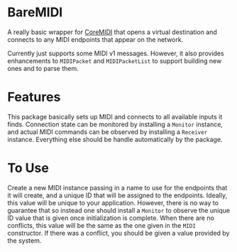 # BareMIDI

A really basic wrapper for [CoreMIDI](https://developer.apple.com/documentation/coremidi)
that opens a virtual destination and connects to any MIDI endpoints that appear on the network.

Currently just supports some MIDI v1 messages. However, it also provides enhancements to
`MIDIPacket` and `MIDIPacketList` to support building new ones and to parse them.

# Features

This package basically sets up MIDI and connects to all available inputs it finds. Connection state can be monitored by
installing a `Monitor` instance, and actual MIDI commands can be observed by installing a `Receiver` instance.
Everything else should be handle automatically by the package.

# To Use

Create a new MIDI instance passing in a name to use for the endpoints that it will create, and a unique ID that will be
assigned to the endpoints. Ideally, this value will be unique to your application. However, there is no way to
guarantee that so instead one should install a `Monitor` to observe the unique ID value that is given once
initialization is complete. When there are no conflicts, this value will be the same as the one given in the `MIDI`
constructor. If there was a conflict, you should be given a value provided by the system.
